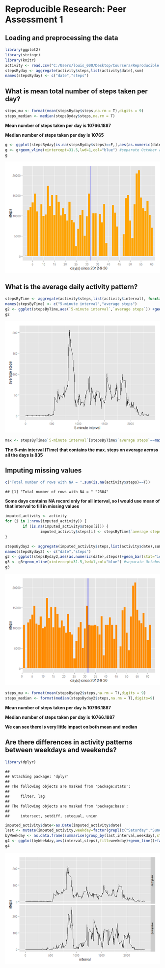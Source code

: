 # Reproducible Research: Peer Assessment 1


## Loading and preprocessing the data

```r
library(ggplot2)
library(stringr)
library(knitr)
activity <- read.csv("C:/Users/louis_000/Desktop/Coursera/Reproducible research/RepData_PeerAssessment1/activity.csv")
stepsByday <- aggregate(activity$steps,list(activity$date),sum)
names(stepsByday) <- c("date","steps")
```


## What is mean total number of steps taken per day?

```r
steps_mu <- format(mean(stepsByday$steps,na.rm = T),digits = 9)
steps_median <- median(stepsByday$steps,na.rm = T)
```
**Mean number of steps taken per day is 10766.1887**

**Median number of steps taken per day is 10765**


```r
g <- ggplot(stepsByday[is.na(stepsByday$steps)==F,],aes(as.numeric(date),steps))+geom_bar(stat="identity", fill="orange")+labs(x="day(s) since 2012-9-30")+scale_x_discrete(breaks=seq(0,70,5))
g <- g+geom_vline(xintercept=31.5,lwd=1,col="blue") #separate October and November
g
```

![](PA1_template_files/figure-html/unnamed-chunk-3-1.png) 


## What is the average daily activity pattern?

```r
stepsByTime <- aggregate(activity$steps,list(activity$interval), function(x){mean(x,na.rm=T)})
names(stepsByTime) <- c("5-minute interval","average steps")
g2 <- ggplot(stepsByTime,aes(`5-minute interval`,`average steps`)) +geom_line()
g2
```

![](PA1_template_files/figure-html/unnamed-chunk-4-1.png) 

```r
max <- stepsByTime$`5-minute interval`[stepsByTime$`average steps`==max(stepsByTime$`average steps`)]
```
**The 5-min interval (Time) that contains the max. steps on average across all the days is 835**

## Imputing missing values

```r
c("Total number of rows with NA = ",sum(is.na(activity$steps)==T))
```

```
## [1] "Total number of rows with NA = " "2304"
```
**Some days contains NA record only for all interval, so I would use mean of that interval to fill in missing values**

```r
imputed_activity <- activity
for (i in 1:nrow(imputed_activity)) {
        if (is.na(imputed_activity$steps[i])) {
                imputed_activity$steps[i] <- stepsByTime$`average steps`[stepsByTime$`5-minute interval` == imputed_activity$interval[i]] }
}
```


```r
stepsByday2 <- aggregate(imputed_activity$steps,list(activity$date),sum)
names(stepsByday2) <- c("date","steps")
g3 <- ggplot(stepsByday2,aes(as.numeric(date),steps))+geom_bar(stat="identity", fill="darkorange")+labs(x="day(s) since 2012-9-30")+scale_x_discrete(breaks=seq(0,70,5))
g3 <- g3+geom_vline(xintercept=31.5,lwd=1,col="blue") #separate October and November
g3
```

![](PA1_template_files/figure-html/unnamed-chunk-8-1.png) 

```r
steps_mu <- format(mean(stepsByday2$steps,na.rm = T),digits = 9)
steps_median <- format(median(stepsByday2$steps,na.rm = T),digits=9)
```
**Mean number of steps taken per day is 10766.1887**

**Median number of steps taken per day is 10766.1887**

**We can see there is very little impact on both mean and median**

## Are there differences in activity patterns between weekdays and weekends?


```r
library(dplyr)
```

```
## 
## Attaching package: 'dplyr'
## 
## The following objects are masked from 'package:stats':
## 
##     filter, lag
## 
## The following objects are masked from 'package:base':
## 
##     intersect, setdiff, setequal, union
```

```r
imputed_activity$date<-as.Date(imputed_activity$date)
last <- mutate(imputed_activity,weekday=factor(grepl(c("Saturday","Sunday"),weekdays(date)),labels=c("weekday","weekend")))
byWeekday <- as.data.frame(summarise(group_by(last,interval,weekday),steps=mean(steps,na.rm=T)))
g4 <- ggplot(byWeekday,aes(interval,steps),fill=weekday)+geom_line()+facet_grid(weekday~.)
g4
```

![](PA1_template_files/figure-html/unnamed-chunk-9-1.png) 

